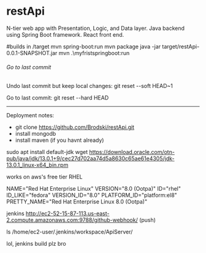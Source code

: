 # restApi
N-tier web app with Presentation, Logic, and Data layer.
Java backend using Spring Boot framework.
React front end.


#builds in /target
mvn spring-boot:run
mvn package
java -jar target/restApi-0.0.1-SNAPSHOT.jar
mvn .\myfristspringboot\:run

###### Go to last commit
Undo last commit but keep local changes:
git reset --soft HEAD~1

Go to last commit:
git reset --hard HEAD

----------------------------------------------------------------------------------
Deployment notes:
- git clone https://github.com/Brodski/restApi.git
- install mongodb
- install maven (if you havnt already)

sudo apt install default-jdk
wget https://download.oracle.com/otn-pub/java/jdk/13.0.1+9/cec27d702aa74d5a8630c65ae61e4305/jdk-13.0.1_linux-x64_bin.rpm

works on aws's free tier RHEL

NAME="Red Hat Enterprise Linux"
VERSION="8.0 (Ootpa)"
ID="rhel"
ID_LIKE="fedora"
VERSION_ID="8.0"
PLATFORM_ID="platform:el8"
PRETTY_NAME="Red Hat Enterprise Linux 8.0 (Ootpa)"

jenkins http://ec2-52-15-87-113.us-east-2.compute.amazonaws.com:9788/github-webhook/ (push)

 ls /home/ec2-user/.jenkins/workspace/ApiServer/

 lol, jenkins build plz bro   
